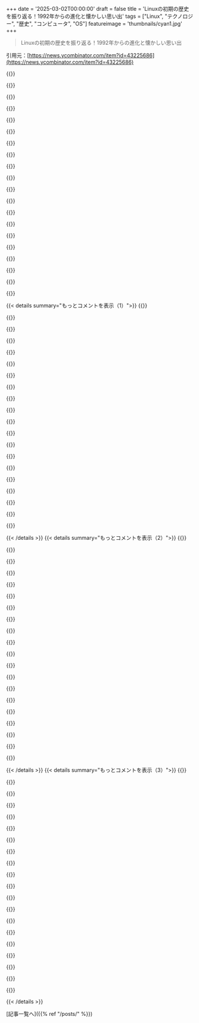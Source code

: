 +++
date = '2025-03-02T00:00:00'
draft = false
title = 'Linuxの初期の歴史を振り返る！1992年からの進化と懐かしい思い出'
tags = ["Linux", "テクノロジー", "歴史", "コンピュータ", "OS"]
featureimage = 'thumbnails/cyan1.jpg'
+++

> Linuxの初期の歴史を振り返る！1992年からの進化と懐かしい思い出

引用元：[https://news.ycombinator.com/item?id=43225686](https://news.ycombinator.com/item?id=43225686)

{{<matomeQuote body="面白い！92年にLinuxの0.98（パッチレベルは忘れた）を使い始めた。モデムでたくさんのBBSに接続してたんだ。まるで’WarGames’のヒーローみたいに電話番号にかけてさ。初めてpppで実際のインターネットに接続した日のことは今でも覚えてる。いろいろ試行錯誤した末にwww.linux.orgをpingして、ホスト名が解決してpingが返ってきたときは静かになって、思わず”うわっ”って言ったっけ。楽しい時代だな！" userName="linuxhansl" createdAt="2025-03-02T06:17:27" color="#ff5733">}}

{{<matomeQuote body="最初のネット接続は、シェルアカウントを使ったslirpだった。slirpはリモートのシェルボックスで動くCSLIPエミュレーター。あの頃はマルチユーザーのシェルマシンが多くて、最初のISPがこの方法でインターネットにアクセスを提供してた。俺のISPはInternet Access Cincinnatiで、Sun Sparc 10で動くSunOS（Solaris前）を使ってた。POPメールとウェブ経由でアクセスできる-usernameホームフォルダもあった。" userName="api" createdAt="2025-03-02T13:26:48" color="#38d3d3">}}

{{<matomeQuote body="slirpはQEMUやコンテナエンジンの中でも生き続けてるよ： https://github.com/rootless-containers/slirp4netns" userName="jks" createdAt="2025-03-02T14:28:57" color="">}}

{{<matomeQuote body="ハハ、ISPのシェルボックスでslirpを使ったおかげで初めてBBSからネットのワイルドウェストに進出したんだ。Linuxを使い始めたきっかけのひとつもこれで、Windows 3.1のTrumpet winsockネットワーキングライブラリは糞で、しょっちゅうクラッシュしてたんだよ。" userName="jabl" createdAt="2025-03-02T19:04:41" color="#45d325">}}

{{<matomeQuote body="Linuxが今の世界で唯一安定してる存在になったって不思議だよね。電源入れたら、ただ時間と共に良くなるのがわかる。悪意のあることは何もない。" userName="qwertox" createdAt="2025-03-02T05:49:09" color="">}}

{{<matomeQuote body="今の時代において、これはすごく大切だと思う。新しい技術やOSの多くは、俺に何かを“押し付ける”意図があるように見える。iPhoneを買わせたり、Officeのサブスクリプションを買わせようとする。Linuxを使ってるのは、その点で息抜きになる。トースターには、俺がどのパンを買うか言ってほしくないんだ。" userName="xtracto" createdAt="2025-03-02T06:08:53" color="#45d325">}}

{{<matomeQuote body="これが俺がUbuntuが嫌いな理由だ。Snapsが好きじゃないし、デフォルト扱いになってほしくない。" userName="sgarland" createdAt="2025-03-02T15:07:22" color="">}}

{{<matomeQuote body="無許可のパンを焼く気はないからね。" userName="nehal3m" createdAt="2025-03-02T11:25:42" color="">}}

{{<matomeQuote body="トースターから熱を盗んだりはしないよ。" userName="xattt" createdAt="2025-03-02T11:53:54" color="">}}

{{<matomeQuote body="＞I just want my toaster<br>NetBSDのトースターはサポートが終了したって聞いたことがある。" userName="jmclnx" createdAt="2025-03-02T12:24:21" color="">}}

{{<matomeQuote body="みんなトースターにトーストを聞いてほしいよね" userName="alt227" createdAt="2025-03-02T13:20:54" color="">}}

{{<matomeQuote body="90年代後半はハードウェアのリサーチが必要だったけど、2000年代にはほとんどの新しいハードがLinuxで使えるのが当たり前になった。最近はランダムなマザーボードも安心して買えるし、これはドライバーメーカーたちのおかげだね。" userName="stevekemp" createdAt="2025-03-02T08:18:19" color="#ff5c5c">}}

{{<matomeQuote body="2000年代半ばはWiFiを選ぶのにも気を使ったけど、手動でドライバを貼り直してた時期もあったな。" userName="kqr" createdAt="2025-03-02T09:49:19" color="">}}

{{<matomeQuote body="Bluetoothも苦労したけど、全体的に動くことが多かった。Windowsもデバイスドライバは問題だらけで、ランダムなハードにインストールするときはドライバ探しが必要だったよ。" userName="hnlmorg" createdAt="2025-03-02T11:49:47" color="">}}

{{<matomeQuote body="長い間10BaseTや有線イーサネット使ってて、WiFiは避けてたけど、2012年ごろに買ったWiFiドングルは動かなくて返品した。でも次のはすぐに動いたから、いい思い出になってるね。" userName="stevekemp" createdAt="2025-03-02T10:37:59" color="">}}

{{<matomeQuote body="LinModemがあったおかげでUS Roboticsのモデムが動いて感動した。DSL以前の時代は外部モデムが楽だったけど、MTUの設定で苦労したこともあったな。今でもあの頃が懐かしい。" userName="nobleach" createdAt="2025-03-02T13:41:49" color="#45d325">}}

{{<matomeQuote body="本当にそうだね。孤独な開発者がたった一つのプルリクエストを送ることで、私たち全員に利益をもたらしている。その小さな貢献が大きな意味を持つんだよね。" userName="gjvc" createdAt="2025-03-02T11:42:09" color="">}}

{{<matomeQuote body="WinModemやLinux非互換のハードウェアの苦労を思い出す。ハードが動く情報を集めてたサイトも多かったけど、今はずいぶん楽になったよね。" userName="stmw" createdAt="2025-03-03T00:33:33" color="#45d325">}}

{{<matomeQuote body="NVIDIAのカードはLinuxデスクトップで買わないように！" userName="Philpax" createdAt="2025-03-02T16:51:37" color="">}}

{{<matomeQuote body="複数のNvidiaカードをLinuxにインストールしてきたけど、問題なんて一度もないよ。Nvidiaドライバーをインストールすれば動くし、NvidiaのLinuxでの問題は誇張されすぎてると思う。" userName="bigstrat2003" createdAt="2025-03-02T19:27:49" color="#ff5c5c">}}

{{< details summary="もっとコメントを表示（1）">}}
{{<matomeQuote body="昨年、NixOSのWayland上のsway/hyprlandでNVIDIAを使ってたけど、ひどいちらつきがあって使えなかった。結局、AMDカードを買ったらスムーズに動いたよ。" userName="Philpax" createdAt="2025-03-02T19:51:39" color="">}}

{{<matomeQuote body="nouveauの開発者がNVIDIAで働いてるし、RedHatがnovaドライバーをメインストリームにしてる。これが意味あるなら、近い将来NVIDIAが使いやすくなるといいな。とりあえず、AMDを買うけど。" userName="pimeys" createdAt="2025-03-02T19:15:07" color="">}}

{{<matomeQuote body="＞井戸はいつか毒される。Linuxは人々の価値観とスキルに依存してる。でもむしろ、Linusとそのコア委員会の倫理観がLinuxを今の道に留めていると思う。" userName="vednig" createdAt="2025-03-02T06:20:23" color="">}}

{{<matomeQuote body="カーネルはLinuxエコシステムのほんの一部分。今ではGNUさえも小さな部分。systemdやWayland、Xorg、PulseAudioなど、LinusやGNUの管理外で保守されてる。FOSS OSは選択の自由を提供するけど、代替を使うのは大変なんだ。" userName="hnlmorg" createdAt="2025-03-02T11:58:12" color="">}}

{{<matomeQuote body="＞FOSSは選択の自由を提供するけど、代替を使うのが大変。確かに。ただ、Linux（カーネル）は基盤を提供してる。多くのコンポーネントを置き換えても、ハードウェアのサポートは広いから、その点は助かる。" userName="II2II" createdAt="2025-03-02T14:31:06" color="#ff5c5c">}}

{{<matomeQuote body="Linuxだけじゃないのが面白い。FreeBSDのWiFiドライバーはLinuxより良かったこともある。DragonflyBSDも面白いプラットフォームだし、他にもサポートが良いOSはある。カーネル以上の要素も多くて、GNU/LinuxやDarwinといった名前の方が適切さ。" userName="hnlmorg" createdAt="2025-03-02T15:09:53" color="">}}

{{<matomeQuote body="残念ながら、AppleはXNUへのプルリクエストを受け付けていない。彼らは古い.NET Frameworkの用語で言うところの”ソース利用可能”だ。" userName="p_ing" createdAt="2025-03-02T15:38:36" color="">}}

{{<matomeQuote body="XNUのライセンス（APSL）は他のプロジェクトでフォークして使うのを禁止してないはずだよ。例えば、OracleがOpenSolarisの開発をやめた時にOpenIndinaがフォークされたみたいにね。APSLはFSFに承認されてるから、他の『ソースあり』ライセンスとは違うよ。でも個人的には、Darwin/XNUよりFreeBSDを支持したいな。" userName="hnlmorg" createdAt="2025-03-02T16:30:06" color="">}}

{{<matomeQuote body="確かにそうだけど、XNUベースのOSを作る理由があるのかな？フォークした変更が受け入れられないし、時間が経つにつれてフォークが進んだら、上流の変更を実装するのも難しくなると思う。XNUに特別なものがあるとは思えないよ。BSDやIllumos、NTと比べて何が良いのか教えてほしい。ちなみにBSDは大賛成だけど、私はOpenBSDを選びたい。" userName="p_ing" createdAt="2025-03-02T23:08:41" color="#ff33a1">}}

{{<matomeQuote body="Linusは再利用できる資源じゃないからね。" userName="llm_trw" createdAt="2025-03-02T10:03:33" color="">}}

{{<matomeQuote body="＞Linusは再利用できる資源じゃないからね。主な問題は次のLinusを育てていないことだと思う。" userName="znpy" createdAt="2025-03-02T11:30:45" color="">}}

{{<matomeQuote body="私たちは永遠にこの地球にいるわけじゃないし、Linusやコアコミッティの後任者は自分たちの価値観や目標を持ってるから、何も保証されてないよ。" userName="pjmlp" createdAt="2025-03-02T19:08:03" color="">}}

{{<matomeQuote body="Linusの存在が全てを整えている感じがする。彼が引退したら、いつまでも良くなり続けるかは分からない。" userName="exe34" createdAt="2025-03-02T14:53:36" color="">}}

{{<matomeQuote body="昨年Linusが後任について考えていると言ってたから、今はLinusのことが多いけど、次のリーダーの準備をしているみたいだね。" userName="cnt-dracula" createdAt="2025-03-02T15:39:06" color="">}}

{{<matomeQuote body="オープンソースの良いバランスがあって、巨大なリソースを持つユーザーたちが改善のために協力している。特にこのケースではコモンズの悲劇が逆に働いているんだ。これを研究して、社会的・経済的ダイナミクスやゲーム理論を学ぶべきだと思う。Linuxのゲーム理論に関する博士論文を書く人もいるべきだ！" userName="api" createdAt="2025-03-02T13:29:32" color="#45d325">}}

{{<matomeQuote body="企業の利益がLinuxに入り込んできているね。" userName="userbinator" createdAt="2025-03-02T08:38:50" color="">}}

{{<matomeQuote body="幸運なことに、すでに入ってきた企業の利益はプラスに働いていることが多いよ。企業が90年代の教訓を忘れなければ、このままでいられると思う。90年代は自社のOSを開発・維持するか、誰かからライセンスを受けるしかなくてどちらも高くついたから、Linuxのオープンソースモデルが成功した理由だとは思う。誰もが従来の意味でLinuxを『所有』していないからね。" userName="II2II" createdAt="2025-03-02T12:35:57" color="#45d325">}}

{{<matomeQuote body="企業の利害関係って悪くないよね。実際、Linuxが良くなったのは投資が増えたおかげで、ほとんどのコモディティハードウェアで使えるようになったし。" userName="abenga" createdAt="2025-03-02T10:54:43" color="#38d3d3">}}

{{<matomeQuote body="一方で、大企業に雇われている人たちの影響力が強くなって、重要な変更が押し通されることがあるのは問題だよね。Linuxが世界のOSになることを望む人もいるけど、そうなると皆が同じように使わなきゃいけなくなって、選択肢が減ると思う。" userName="t43562" createdAt="2025-03-02T12:27:18" color="">}}

{{<matomeQuote body="＞Linuxが世界のOSになることが多くの人にとって心配だよね。すでに重要なネットワークインフラでLinuxの単一文化が進んでいるし、これ以上の単一化は避けたい。" userName="NexRebular" createdAt="2025-03-02T15:08:04" color="">}}


{{< /details >}}
{{< details summary="もっとコメントを表示（2）">}}
{{<matomeQuote body="アップデート後に何かが壊れるのが常なので、”安定”って言うのは”必ず何かが壊れる”ってことだよね。" userName="samiv" createdAt="2025-03-02T19:55:07" color="">}}

{{<matomeQuote body="Linuxのない世界を知らないのに、その誕生からの近さを感じるのは不思議だね。自分のキャリアもずっとLinuxに関わってきたし、これまでの人生が影響を受けているのはすごいことだと思う。" userName="klysm" createdAt="2025-03-02T03:46:59" color="#ff5c5c">}}

{{<matomeQuote body="コンピュータサイエンス全体についても同じような感覚だよね。多くの創始者たちが自分の人生の大部分に生きていたって考えると、驚きだよ。" userName="weinzierl" createdAt="2025-03-02T08:37:40" color="#ff33a1">}}

{{<matomeQuote body="アラン・チューリングは自ら命を絶ったのが、実際のところ殺されたわけじゃないよ。" userName="neontomo" createdAt="2025-03-02T15:28:52" color="">}}

{{<matomeQuote body="彼の“化学的去勢”がうつ病を引き起こしたって信じている人が多いみたい。そういう背景で、殺人って話が出てきたのかな。" userName="throw-qqqqq" createdAt="2025-03-02T16:59:20" color="">}}

{{<matomeQuote body="戦後のイギリス政府の扱いは、本当の意味での殺人と言えるかもしれないけどね。" userName="flohofwoe" createdAt="2025-03-02T16:02:02" color="">}}

{{<matomeQuote body="言葉には意味があるから、実際に銃弾が発射されていないのに殺人とは言えないよ。ただ、チューリングの扱いはひどかったから、それ自体は間違いない。" userName="bigstrat2003" createdAt="2025-03-02T19:30:43" color="">}}

{{<matomeQuote body="自分を追い詰めた理由は何だったんだろう？" userName="Philpax" createdAt="2025-03-02T16:55:05" color="">}}

{{<matomeQuote body="懐かしい”Linuxは１０歳の少年”の広告、みんな知ってるよね。" userName="ahazred8ta" createdAt="2025-03-02T07:11:42" color="">}}

{{<matomeQuote body="＞”Linuxの将来の成功にとってより重要なのは、X11システムが移植されたことだった。それが1992年のLinuxデスクトップの年だ。”<br>これで確定したのは嬉しい！面白い記事だね。" userName="imiric" createdAt="2025-03-02T01:54:36" color="#ff5733">}}

{{<matomeQuote body="Linuxの初期時代をよく覚えてるよ。90年代中頃、University of Waterlooではかなり人気があったけど、インストールや安定性の問題も話題だった。自分でカーネルをコンパイルする必要があったし、XFree86と格闘してた時代だよ。Red Hatみたいなディストリビューションが出たおかげで、すごく楽になった！" userName="jasoneckert" createdAt="2025-03-02T14:14:23" color="#38d3d3">}}

{{<matomeQuote body="＞”自分でカーネルをコンパイルし、XFree86と格闘してた日々。”<br>あの時にXF86Configのモデルine HOWTOがCRTコントローラのことを教えてくれたんだ。" userName="ajross" createdAt="2025-03-02T16:05:37" color="">}}

{{<matomeQuote body="最近VMでSolarisをインストールしてみたら、Red Hat派生のインストーラーを思い出した。商用Unixには関与してなかったけど、Red Hatはターゲットを明確にしてたように見えるね。" userName="mananaysiempre" createdAt="2025-03-02T18:28:24" color="">}}

{{<matomeQuote body="大きな大学ではそんな感じだったと思う。Alphaが廃止になる時、Red Hatを再インストールすることでLinuxが研究者のデイリードライバーとして活躍できたんだ。" userName="ttyprintk" createdAt="2025-03-02T14:34:54" color="#ff5c5c">}}

{{<matomeQuote body="Linuxのおかげであの素晴らしいプラットフォームに活気が戻ったね。今でも地下室にAlpha Personal Workstation 600auがRed Hatで動いてるよ。" userName="jasoneckert" createdAt="2025-03-02T16:21:16" color="#45d325">}}

{{<matomeQuote body="DECpc AXP 150とAlpha Multiaを持ってたんだけど、Alpha向けのWindows NT 3.51の初期ターゲットだったんだ。でも今は自宅の地下に埋もれた初期のAlpha Linuxがあるかも。職場のOSF/1ベースのDECserver 2100 “Sable”にはかなわないけど、そのマシンが大好きだったな。" userName="cbm-vic-20" createdAt="2025-03-02T18:58:40" color="#ff5733">}}

{{<matomeQuote body="今日は学んだよ！Linusはスウェーデン語を話すフィンランド人で、そういう人もいるんだ。1994年からこの音が頭から離れない：" userName="qingcharles" createdAt="2025-03-02T03:34:21" color="">}}

{{<matomeQuote body="そうだよ、彼はフィンランドのスウェーデン人の少数派の一員なんだよ。HNの皆は知ってると思ったんだが？" userName="stmw" createdAt="2025-03-02T04:58:14" color="">}}

{{<matomeQuote body="フィンランドでは多くの人がスウェーデン語を話せるよ。約10％かな？公式言語だしね。1994/5にLinus Tに会った時、なぜスウェーデン語を話すのか聞いたら、彼は目をむいてたんだ。もうその質問にはうんざりしてたんだろうね。" userName="emmelaich" createdAt="2025-03-02T08:40:39" color="">}}

{{<matomeQuote body="そうそう、特にフィンランドの沿岸地域ではスウェーデン語を話すのが一般的なんだ。義理の父は両方の言語を混ぜて話すことが多くて面白いよ。" userName="pimeys" createdAt="2025-03-02T14:16:48" color="">}}


{{< /details >}}
{{< details summary="もっとコメントを表示（3）">}}
{{<matomeQuote body="え、そうなんだ！知らなかったけど、俺は言語オタクでNokiaで働いてたし、フィンランドのデモシーンにもどっぷりハマってたから。" userName="qingcharles" createdAt="2025-03-02T08:40:28" color="">}}

{{<matomeQuote body="懐かしい、探してたんだ。ftpサイトにlinus.auってファイルがあったのを覚えてるよ、たぶんオリジナルだね、.oggなんて発明されてなかったし。非英語版もあった気がする。リンク貼ってくれてありがとう。" userName="wolfi1" createdAt="2025-03-02T07:40:49" color="">}}

{{<matomeQuote body="いい本だから読んでみて！<br>Just for Fun<br>https://www.amazon.com/Just-Fun-Story-Accidental-Revolutiona..." userName="LorenDB" createdAt="2025-03-02T01:57:50" color="">}}

{{<matomeQuote body="10年前に読んだけど、短いけどオススメだよ！" userName="juhanakristian" createdAt="2025-03-02T05:25:14" color="">}}

{{<matomeQuote body="人生の多くの時期、この技術の成果は天才たちのものだと思ってた。でもこの話を読んで、長い友達関係や安定した経済・社会的な支えが探索の価値を上げることが分かった。" userName="infp_arborist" createdAt="2025-03-02T09:51:05" color="#45d325">}}

{{<matomeQuote body="Linuxの初期のことを考えると、競争相手のことも思い出す。商業用Unixが高すぎて、自分で書く方が簡単だったって話は大体合ってる。でもCoherent Unixについても忘れないで。99ドルで売ってたのを見たけど、ネットワーク機能が無かったのが大きな欠点だった。Linuxが出てからあっという間にCoherentは消えたね。<br>https://en.wikipedia.org/wiki/Coherent_(operating_system)" userName="linsomniac" createdAt="2025-03-02T02:42:23" color="">}}

{{<matomeQuote body="1990年12月のレビューを読むと、それほど素晴らしいわけじゃなさそうだね。<br>”CoherentはUnixのルーツに忠実で、ローカルエリアネットワークやグラフィカルユーザーインターフェースなどの現代のソフトに期待される設備を省いている。”<br>それに、”CoherentからUnixを学ぶのは難しい道のりとなる”とも言ってるし、小さなビジネスを自動化するのには現実的じゃないって。結局、Coherentはクローズドソースだから、Linuxを改善することもできなかったしね。Linuxは最初に人が集まったのは、当時のLinuxが良かったからじゃなくて、こういうものに触るのが楽しかったからだよ。<br>99ドルは今の230ドルくらいだよ。まあソフトウェアは昔はもっと高かったけど、230ドルで遊ぶのに使うOSは相対的に”安い”よね。" userName="arp242" createdAt="2025-03-02T03:00:38" color="">}}

{{<matomeQuote body="確かに、Coherentは良かったよ。仕事でSun SystemにダイヤルアップしてUSENETやインターネットにアクセスしてた。楽しかったな。早々に廃業するのが残念だったけど、1995年には終わりが見えてた。閉じた時はSlackwareに移ったけど、今でも使ってる。Linuxは当時、ほぼ毎日進化していたんだ。<br>CoherentにはLinuxができないことがあったけど、USENETで誰かがパッチをくれたから、386sxの2モニタを使えるようになった。2000年代に500 Fortune企業が関わるまでは、人々はもっと近かったよ。" userName="jmclnx" createdAt="2025-03-02T03:06:26" color="#38d3d3">}}

{{<matomeQuote body="小さなコミュニティだったから、本当に人々はアクセスできたね。印刷の問題でドイツの人に電話したことを覚えてる。多分S.u.S.E.のプリンター担当か、そのドライバーを管理してた人だった。1時間くらい話したけど、彼のコンピュータコレクションには感心した。でもプリンター問題は解決しなかったよ！" userName="ahartmetz" createdAt="2025-03-02T03:37:52" color="">}}

{{<matomeQuote body="燃え尽きた貢献者だけど、ユーザーのデバッグを手伝った最初の頃は素晴らしかった。でも問題がどんどん増えてきて、壁を作って集中しなきゃいけなくなった。これがストレスになって、ユーザーとの関係が悪化したんだ…貢献し続けられた人たちはすごいよ。彼らこそがBig Techの給与をもらうべきだと思う。" userName="OsrsNeedsf2P" createdAt="2025-03-02T09:32:07" color="">}}

{{<matomeQuote body="これってすごい大事な違いだよね。" userName="stmw" createdAt="2025-03-02T05:07:57" color="">}}

{{<matomeQuote body="BSDも同じ時期に出てきたよね。特に386BSDは1992年で、もし早く出てたらLinusはLinuxを作らなかったかもって言ってた。まあ、1～2年の間の話だけど、その後すぐにFreeBSDやNetBSDがフォークしたんだ。" userName="atombender" createdAt="2025-03-02T11:05:12" color="">}}

{{<matomeQuote body="1987年にi386 PCで386/ixを使ってたけど、1992年の終わりに386BSD 0.1に切り替えて、93年にFreeBSDに移行したんだ。" userName="rjsw" createdAt="2025-03-02T15:03:24" color="#ff5733">}}

{{<matomeQuote body="1994年にFreeBSDをインストールしたのを覚えてる。13歳の時にstartxしてUnixみたいな環境ができるのがめっちゃかっこよかった。FreeBSDはLinuxより優れてると思ってたけど、アプリの入手しやすさが勝因だね。" userName="xtracto" createdAt="2025-03-02T06:12:55" color="#ff5733">}}

{{<matomeQuote body="確かに、LinuxとLinusの初期のアプローチについては興味深い質問だよね。ただの選択肢の価格やUnix風の全体像だけじゃなくて、Linusの違ったアプローチがあったと思う。それが初期の話に反映されてるよ。" userName="stmw" createdAt="2025-03-02T04:57:06" color="#ff33a1">}}

{{<matomeQuote body="言いたくないけどMicrosoftのXenixはi386でめっちゃ速かったんだよね。91年か92年に科学プログラミングをたくさんやったよ。" userName="emmelaich" createdAt="2025-03-02T08:51:25" color="">}}

{{<matomeQuote body="あの頃のことをよく覚えてる。私はCoherentを少し使ってた（1991年から1992年くらい）それから初期のLinuxディストロのSLSに移行したんだ。" userName="icedchai" createdAt="2025-03-02T04:38:50" color="">}}

{{<matomeQuote body="ああ、Coherentか。Unixスタイルのシステムで切り開いた時期だよ。286 CPUでメモリ保護が使えたけど、IPスタックはなかったね。ドキュメントは大きな本に入ってたけどすごく良かった。その他のUnixはAtari STにあったポートだけだったな。Linuxはもっと楽しめたよ、オープンソースでインターネットがあったから。" userName="a-dub" createdAt="2025-03-02T04:39:44" color="#ff33a1">}}

{{<matomeQuote body="もしLinuxが存在しなかったら、今頃はGNU Hurdを皆使ってたかもしれないって考えるのは面白いよね。" userName="femto" createdAt="2025-03-02T04:31:39" color="">}}

{{<matomeQuote body="もっと可能性が高いのは、みんなFreeBSDを使ってたかもしれないよ。" userName="skissane" createdAt="2025-03-02T08:07:42" color="">}}


{{< /details >}}


[記事一覧へ]({{% ref "/posts/" %}})
